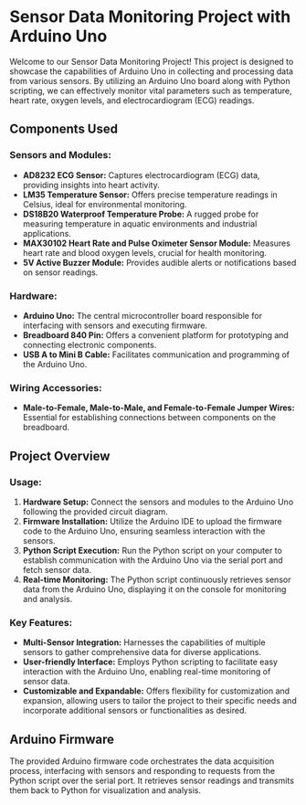 # Sensor Data Monitoring Project with Arduino Uno

Welcome to our Sensor Data Monitoring Project! This project is designed to showcase the capabilities of Arduino Uno in collecting and processing data from various sensors. By utilizing an Arduino Uno board along with Python scripting, we can effectively monitor vital parameters such as temperature, heart rate, oxygen levels, and electrocardiogram (ECG) readings.

## Components Used

### Sensors and Modules:
- **AD8232 ECG Sensor:** Captures electrocardiogram (ECG) data, providing insights into heart activity.
- **LM35 Temperature Sensor:** Offers precise temperature readings in Celsius, ideal for environmental monitoring.
- **DS18B20 Waterproof Temperature Probe:** A rugged probe for measuring temperature in aquatic environments and industrial applications.
- **MAX30102 Heart Rate and Pulse Oximeter Sensor Module:** Measures heart rate and blood oxygen levels, crucial for health monitoring.
- **5V Active Buzzer Module:** Provides audible alerts or notifications based on sensor readings.

### Hardware:
- **Arduino Uno:** The central microcontroller board responsible for interfacing with sensors and executing firmware.
- **Breadboard 840 Pin:** Offers a convenient platform for prototyping and connecting electronic components.
- **USB A to Mini B Cable:** Facilitates communication and programming of the Arduino Uno.

### Wiring Accessories:
- **Male-to-Female, Male-to-Male, and Female-to-Female Jumper Wires:** Essential for establishing connections between components on the breadboard.

## Project Overview

### Usage:
1. **Hardware Setup:** Connect the sensors and modules to the Arduino Uno following the provided circuit diagram.
2. **Firmware Installation:** Utilize the Arduino IDE to upload the firmware code to the Arduino Uno, ensuring seamless interaction with the sensors.
3. **Python Script Execution:** Run the Python script on your computer to establish communication with the Arduino Uno via the serial port and fetch sensor data.
4. **Real-time Monitoring:** The Python script continuously retrieves sensor data from the Arduino Uno, displaying it on the console for monitoring and analysis.

### Key Features:
- **Multi-Sensor Integration:** Harnesses the capabilities of multiple sensors to gather comprehensive data for diverse applications.
- **User-friendly Interface:** Employs Python scripting to facilitate easy interaction with the Arduino Uno, enabling real-time monitoring of sensor data.
- **Customizable and Expandable:** Offers flexibility for customization and expansion, allowing users to tailor the project to their specific needs and incorporate additional sensors or functionalities as desired.

## Arduino Firmware

The provided Arduino firmware code orchestrates the data acquisition process, interfacing with sensors and responding to requests from the Python script over the serial port. It retrieves sensor readings and transmits them back to Python for visualization and analysis.

